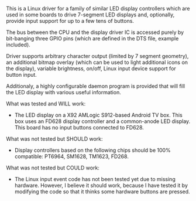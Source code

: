 This is a Linux driver for a family of similar LED display controllers
which are used in some boards to drive 7-segment LED displays and,
optionally, provide input support for up to a few tens of buttons.

The bus between the CPU and the display driver IC is accessed purely by
bit-banging three GPIO pins (which are defined in the DTS file,
example included).

Driver supports arbitrary character output (limited by 7 segment geometry),
an additional bitmap overlay (which can be used to light additional icons
on the display), variable brightness, on/off, Linux input device support
for button input.

Additionaly, a highly configurable daemon program is provided that will
fill the LED display with various useful information.

What was tested and WILL work:

- The LED display on a X92 AMLogic S912-based Android TV box.
  This box uses an FD628 display controller and a common-anode LED display.
  This board has no input buttons connected to FD628.

What was not tested but SHOULD work:

- Display controllers based on the following chips should be 100% compatible:
  PT6964, SM1628, TM1623, FD268.

What was not tested but COULD work:

- The Linux input event code has not been tested yet due to missing hardware.
  However, I believe it should work, because I have tested it by modifying
  the code so that it thinks some hardware buttons are pressed.
